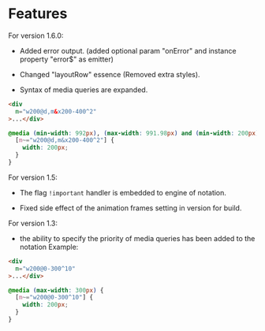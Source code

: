 
# Features


For version 1.6.0:

- Added error output. (added optional param "onError" and instance property "error$" as emitter)  

- Changed "layoutRow" essence (Removed extra styles).  

- Syntax of media queries are expanded.  
```html
<div
  m="w200@d,m&x200-400^2"
>...</div>
```
```css
@media (min-width: 992px), (max-width: 991.98px) and (min-width: 200px) and (max-width: 400px) {
  [m~="w200@d,m&x200-400^2"] {
    width: 200px;
  }
}
```


For version 1.5:

- The flag ``` !important ``` handler is embedded to engine of notation.

- Fixed side effect of the animation frames setting in version for build.



For version 1.3:
- the ability to specify the priority of media queries has been added to the notation
Example:
```html
<div
  m="w200@0-300^10"
>...</div>
```
```css
@media (max-width: 300px) {
  [m~="w200@0-300^10"] {
    width: 200px;
  }
}
```
